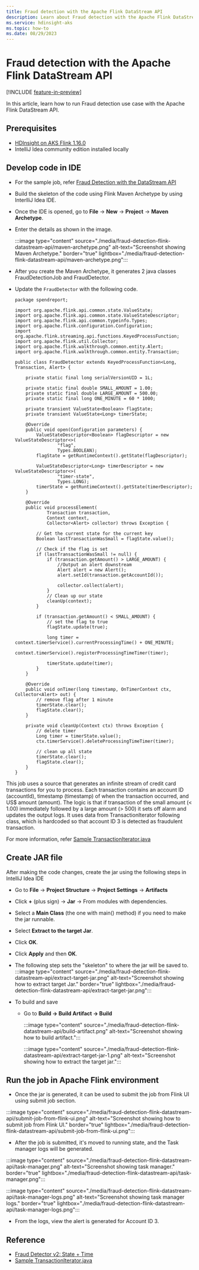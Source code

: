 ```yaml
---
title: Fraud detection with the Apache Flink DataStream API
description: Learn about Fraud detection with the Apache Flink DataStream API
ms.service: hdinsight-aks
ms.topic: how-to
ms.date: 08/29/2023
---
```


# Fraud detection with the Apache Flink DataStream API

[!INCLUDE [feature-in-preview](includes/feature-in-preview.md)]

In this article, learn how to run Fraud detection use case with the Apache Flink DataStream API.

## Prerequisites

* [HDInsight on AKS Flink 1.16.0](../flink/flink-create-cluster-portal.md)
* IntelliJ Idea community edition installed locally

## Develop code in IDE

-  For the sample job, refer [Fraud Detection with the DataStream API](https://nightlies.apache.org/flink/flink-docs-release-1.17/docs/try-flink/datastream/)
-  Build the skeleton of the code using Flink Maven Archetype by using InterlliJ Idea IDE.
-  Once the IDE is opened, go to **File** -> **New** -> **Project** -> **Maven Archetype**.
-  Enter the details as shown in the image.

   :::image type="content" source="./media/fraud-detection-flink-datastream-api/maven-archetype.png" alt-text="Screenshot showing Maven Archetype." border="true" lightbox="./media/fraud-detection-flink-datastream-api/maven-archetype.png":::

- After you create the Maven Archetype, it generates 2 java classes FraudDetectionJob and FraudDetector.
- Update the `FraudDetector` with the following code.

    ```
    package spendreport;
    
    import org.apache.flink.api.common.state.ValueState;
    import org.apache.flink.api.common.state.ValueStateDescriptor;
    import org.apache.flink.api.common.typeinfo.Types;
    import org.apache.flink.configuration.Configuration;
    import org.apache.flink.streaming.api.functions.KeyedProcessFunction;
    import org.apache.flink.util.Collector;
    import org.apache.flink.walkthrough.common.entity.Alert;
    import org.apache.flink.walkthrough.common.entity.Transaction;
    
    public class FraudDetector extends KeyedProcessFunction<Long, Transaction, Alert> {
    
    	private static final long serialVersionUID = 1L;
    
    	private static final double SMALL_AMOUNT = 1.00;
    	private static final double LARGE_AMOUNT = 500.00;
    	private static final long ONE_MINUTE = 60 * 1000;
    
    	private transient ValueState<Boolean> flagState;
    	private transient ValueState<Long> timerState;
    
    	@Override
    	public void open(Configuration parameters) {
    		ValueStateDescriptor<Boolean> flagDescriptor = new ValueStateDescriptor<>(
    				"flag",
    				Types.BOOLEAN);
    		flagState = getRuntimeContext().getState(flagDescriptor);
    
    		ValueStateDescriptor<Long> timerDescriptor = new ValueStateDescriptor<>(
    				"timer-state",
    				Types.LONG);
    		timerState = getRuntimeContext().getState(timerDescriptor);
    	}
    
    	@Override
    	public void processElement(
    			Transaction transaction,
    			Context context,
    			Collector<Alert> collector) throws Exception {
    
    		// Get the current state for the current key
    		Boolean lastTransactionWasSmall = flagState.value();
    
    		// Check if the flag is set
    		if (lastTransactionWasSmall != null) {
    			if (transaction.getAmount() > LARGE_AMOUNT) {
    				//Output an alert downstream
    				Alert alert = new Alert();
    				alert.setId(transaction.getAccountId());
    
    				collector.collect(alert);
    			}
    			// Clean up our state
    			cleanUp(context);
    		}
    
    		if (transaction.getAmount() < SMALL_AMOUNT) {
    			// set the flag to true
    			flagState.update(true);
    
    			long timer = context.timerService().currentProcessingTime() + ONE_MINUTE;
    			context.timerService().registerProcessingTimeTimer(timer);
    
    			timerState.update(timer);
    		}
    	}
    
    	@Override
    	public void onTimer(long timestamp, OnTimerContext ctx, Collector<Alert> out) {
    		// remove flag after 1 minute
    		timerState.clear();
    		flagState.clear();
    	}
    
    	private void cleanUp(Context ctx) throws Exception {
    		// delete timer
    		Long timer = timerState.value();
    		ctx.timerService().deleteProcessingTimeTimer(timer);
    
    		// clean up all state
    		timerState.clear();
    		flagState.clear();
    	}
    }
    
    ```

This job uses a source that generates an infinite stream of credit card transactions for you to process. Each transaction contains an account ID (accountId), timestamp (timestamp) of when the transaction occurred, and US$ amount (amount). The logic is that if transaction of the small amount (< 1.00) immediately followed by a large amount (> 500) it sets off alarm and updates the output logs. It uses data from TransactionIterator following class, which is hardcoded so that account ID 3 is detected as fraudulent transaction.

For more information, refer [Sample TransactionIterator.java](https://github.com/apache/flink/blob/master/flink-walkthroughs/flink-walkthrough-common/src/main/java/org/apache/flink/walkthrough/common/source/TransactionIterator.java)

## Create JAR file

After making the code changes, create the jar using the following steps in IntelliJ Idea IDE

- Go to **File** -> **Project Structure** -> **Project Settings** -> **Artifacts**
- Click **+** (plus sign) -> **Jar** -> From modules with dependencies.
- Select a **Main Class** (the one with main() method) if you need to make the jar runnable.
- Select **Extract to the target Jar**.
- Click **OK**.
- Click **Apply** and then **OK**.
- The following step sets the "skeleton" to where the jar will be saved to.
  :::image type="content" source="./media/fraud-detection-flink-datastream-api/extract-target-jar.png" alt-text="Screenshot showing how to extract target Jar." border="true" lightbox="./media/fraud-detection-flink-datastream-api/extract-target-jar.png":::

- To  build and save
   - Go to  **Build -> Build Artifact -> Build**

      :::image type="content" source="./media/fraud-detection-flink-datastream-api/build-artifact.png" alt-text="Screenshot showing how to build artifact.":::
   
      :::image type="content" source="./media/fraud-detection-flink-datastream-api/extract-target-jar-1.png" alt-text="Screenshot showing how to extract the target jar.":::

## Run the job in Apache Flink environment

- Once the jar is generated, it can be used to submit the job from Flink UI using submit job section.

:::image type="content" source="./media/fraud-detection-flink-datastream-api/submit-job-from-flink-ui.png" alt-text="Screenshot showing how to submit job from Flink UI." border="true" lightbox="./media/fraud-detection-flink-datastream-api/submit-job-from-flink-ui.png":::
   
- After the job is submitted, it's moved to running state, and the Task manager logs will be generated.

:::image type="content" source="./media/fraud-detection-flink-datastream-api/task-manager.png" alt-text="Screenshot showing task manager." border="true" lightbox="./media/fraud-detection-flink-datastream-api/task-manager.png":::

:::image type="content" source="./media/fraud-detection-flink-datastream-api/task-manager-logs.png" alt-text="Screenshot showing task manager logs." border="true" lightbox="./media/fraud-detection-flink-datastream-api/task-manager-logs.png":::

- From the logs, view the alert is generated for Account ID 3.

## Reference
* [Fraud Detector v2: State + Time](https://nightlies.apache.org/flink/flink-docs-release-1.17/docs/try-flink/datastream/#fraud-detector-v2-state--time--1008465039)
* [Sample TransactionIterator.java](https://github.com/apache/flink/blob/master/flink-walkthroughs/flink-walkthrough-common/src/main/java/org/apache/flink/walkthrough/common/source/TransactionIterator.java)
